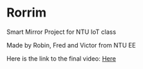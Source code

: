 # Rorrim 
Smart Mirror Project for NTU IoT class

Made by Robin, Fred and Victor from NTU EE

Here is the link to the final video: [Here](https://www.youtube.com/watch?v=Uq_4nsQ7Mb8)
